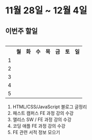 <h1>11월 28일 ~ 12월 4일</h1>
<h2> 이번주 할일 </h2>
<table align='right'>
    <th></th>
    <th>월</th>
    <th>화</th>
    <th>수</th>
    <th>목</th>
    <th>금</th>
    <th>토</th>
    <th>일</th>
    <tr>
    <td>1</td>
    <td></td>
    <td></td>
    <td></td>
    <td></td>
    <td></td>
    <td></td>
    <td></td>
    </tr>
    <tr>
    <td>2</td>
    <td></td>
    <td></td>
    <td></td>
    <td></td>
    <td></td>
    <td></td>
    <td></td>
    </tr>
    <tr>
    <td>3</td>
    <td></td>
    <td></td>
    <td></td>
    <td></td>
    <td></td>
    <td></td>
    <td></td>
    </tr>
    <tr>
    <td>4</td>
    <td></td>
    <td></td>
    <td></td>
    <td></td>
    <td></td>
    <td></td>
    <td></td>
    </tr><tr>
    <td>5</td>
    <td></td>
    <td></td>
    <td></td>
    <td></td>
    <td></td>
    <td></td>
    <td></td>
    </tr>
    </table>
<br />
<br />
<ol align='left'>
    <li>HTML/CSS/JavaScript 블로그 글정리</li> 
    <li>패스트 캠퍼스 FE 과정 강의 수강</li> 
    <li>앨리스 SW / FE 과정 강의 수강</li>
    <li>코딩 애플 FE 과정 강의 수강</li>
    <li>FE 관련 서적 정보 모으기</li>
</ol> 
<br />
<br />
